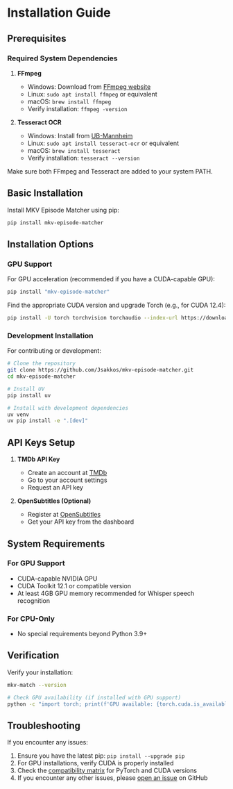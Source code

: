# Installation Guide

## Prerequisites

### Required System Dependencies

1. **FFmpeg**
   - Windows: Download from [FFmpeg website](https://ffmpeg.org/download.html)
   - Linux: `sudo apt install ffmpeg` or equivalent
   - macOS: `brew install ffmpeg`
   - Verify installation: `ffmpeg -version`

2. **Tesseract OCR**
   - Windows: Install from [UB-Mannheim](https://github.com/UB-Mannheim/tesseract/wiki)
   - Linux: `sudo apt install tesseract-ocr` or equivalent
   - macOS: `brew install tesseract`
   - Verify installation: `tesseract --version`

Make sure both FFmpeg and Tesseract are added to your system PATH.

## Basic Installation

Install MKV Episode Matcher using pip:

```bash
pip install mkv-episode-matcher
```

## Installation Options

### GPU Support

For GPU acceleration (recommended if you have a CUDA-capable GPU):

```bash
pip install "mkv-episode-matcher"
```
Find the appropriate CUDA version and upgrade Torch (e.g., for CUDA 12.4):
```bash
pip install -U torch torchvision torchaudio --index-url https://download.pytorch.org/whl/cu124
```


### Development Installation

For contributing or development:

```bash
# Clone the repository
git clone https://github.com/Jsakkos/mkv-episode-matcher.git
cd mkv-episode-matcher

# Install UV
pip install uv

# Install with development dependencies
uv venv
uv pip install -e ".[dev]"
```

## API Keys Setup

1. **TMDb API Key**
    - Create an account at [TMDb](https://www.themoviedb.org/)
    - Go to your account settings
    - Request an API key

2. **OpenSubtitles (Optional)**
    - Register at [OpenSubtitles](https://www.opensubtitles.com/)
    - Get your API key from the dashboard

## System Requirements

### For GPU Support
- CUDA-capable NVIDIA GPU
- CUDA Toolkit 12.1 or compatible version
- At least 4GB GPU memory recommended for Whisper speech recognition

### For CPU-Only
- No special requirements beyond Python 3.9+

## Verification

Verify your installation:

```bash
mkv-match --version

# Check GPU availability (if installed with GPU support)
python -c "import torch; print(f'GPU available: {torch.cuda.is_available()}')"
```

## Troubleshooting

If you encounter any issues:
1. Ensure you have the latest pip: `pip install --upgrade pip`
2. For GPU installations, verify CUDA is properly installed
3. Check the [compatibility matrix](https://pytorch.org/get-started/locally/) for PyTorch and CUDA versions
4. If you encounter any other issues, please [open an issue](https://github.com/Jsakkos/mkv-episode-matcher/issues) on GitHub